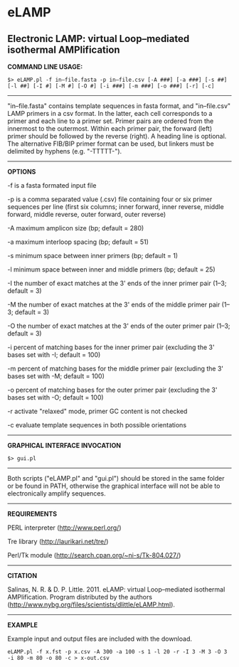 # eLAMP 
## Electronic LAMP: virtual Loop–mediated isothermal AMPlification

**COMMAND LINE USAGE:**

```
$> eLAMP.pl -f in–file.fasta -p in–file.csv [-A ###] [-a ###] [-s ##] [-l ##] [-I #] [-M #] [-O #] [-i ###] [-m ###] [-o ###] [-r] [-c]
```

-----

"in–file.fasta" contains template sequences in fasta format, and "in–file.csv" LAMP primers in a csv format. In the latter, each cell corresponds to a primer and each line to a primer set. Primer pairs are ordered from the innermost to the outermost. Within each primer pair, the forward (left) primer should be followed by the reverse (right). A heading line is optional. The alternative FIB/BIP primer format can be used, but linkers must be delimited by hyphens (e.g. "-TTTTT-"). 

-----

**OPTIONS**

-f	is a fasta formated input file

-p	is a comma separated value (.csv) file containing four or six primer sequences per line (first six columns; inner forward, inner reverse, middle forward, middle reverse, outer forward, outer reverse)

-A	maximum amplicon size (bp; default = 280)

-a	maximum interloop spacing (bp; default = 51)

-s	minimum space between inner primers (bp; default = 1)

-l	minimum space between inner and middle primers (bp; default = 25)

-I	the number of exact matches at the 3' ends of the inner primer pair (1–3; default = 3)

-M	the number of exact matches at the 3' ends of the middle primer pair (1–3; default = 3)

-O	the number of exact matches at the 3' ends of the outer primer pair (1–3; default = 3)

-i	percent of matching bases for the inner primer pair (excluding the 3' bases set with -I; default = 100)

-m	percent of matching bases for the middle primer pair (excluding the 3' bases set with -M; default = 100)

-o	percent of matching bases for the outer primer pair (excluding the 3' bases set with -O; default = 100)

-r	activate "relaxed" mode, primer GC content is not checked

-c	evaluate template sequences in both possible orientations

------

**GRAPHICAL INTERFACE INVOCATION**

```
$> gui.pl 
```

------

Both scripts ("eLAMP.pl" and "gui.pl") should be stored in the same folder or be found in PATH, otherwise the graphical interface will not be able to electronically amplify sequences. 

------

**REQUIREMENTS**

PERL interpreter (http://www.perl.org/)

Tre library (http://laurikari.net/tre/)

Perl/Tk module (http://search.cpan.org/~ni-s/Tk-804.027/)

-----

**CITATION**

Salinas, N. R. & D. P. Little. 2011. eLAMP: virtual Loop–mediated isothermal AMPlification. Program distributed by the authors (http://www.nybg.org/files/scientists/dlittle/eLAMP.html). 

-----

**EXAMPLE**

Example input and output files are included with the download.

```
eLAMP.pl -f x.fst -p x.csv -A 300 -a 100 -s 1 -l 20 -r -I 3 -M 3 -O 3 -i 80 -m 80 -o 80 -c > x-out.csv
```
